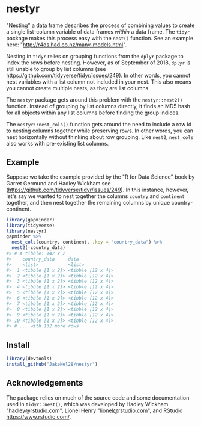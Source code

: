 <!-- README.md is generated from README.Rmd. Please edit that file -->
nestyr
======

"Nesting" a data frame describes the process of combining values to create a single list-column variable of data frames *within* a data frame. The `tidyr` package makes this process easy with the `nest()` function. See an example here: "<http://r4ds.had.co.nz/many-models.html>".

Nesting in `tidyr` relies on grouping functions from the `dplyr` package to index the rows before nesting. However, as of September of 2018, `dplyr` is still unable to group by list columns (see <https://github.com/tidyverse/tidyr/issues/249>). In other words, you cannot nest variables with a list column not included in your nest. This also means you cannot create multiple nests, as they are list columns.

The `nestyr` package gets around this problem with the `nestyr::nest2()` function. Instead of grouping by list columns directly, it finds an MD5 hash for all objects within any list columns before finding the group indices.

The `nestyr::nest_cols()` function gets around the need to include a row id to nesting columns together while preserving rows. In other words, you can nest horizontally without thinking about row grouping. Like `nest2`, `nest_cols` also works with pre-existing list columns.

Example
-------

Suppose we take the example provided by the "R for Data Science" book by Garret Germund and Hadley Wickham see (<https://github.com/tidyverse/tidyr/issues/249>). In this instance, however, let's say we wanted to nest together the columns `country` and `continent` together, and then nest together the remaining columns by unique country-continent.

``` r
library(gapminder)
library(tidyverse)
library(nestyr)
gapminder %>% 
  nest_cols(country, continent, .key = "country_data") %>% 
  nest2(-country_data)
#> # A tibble: 142 x 2
#>    country_data     data             
#>    <list>           <list>           
#>  1 <tibble [1 x 2]> <tibble [12 x 4]>
#>  2 <tibble [1 x 2]> <tibble [12 x 4]>
#>  3 <tibble [1 x 2]> <tibble [12 x 4]>
#>  4 <tibble [1 x 2]> <tibble [12 x 4]>
#>  5 <tibble [1 x 2]> <tibble [12 x 4]>
#>  6 <tibble [1 x 2]> <tibble [12 x 4]>
#>  7 <tibble [1 x 2]> <tibble [12 x 4]>
#>  8 <tibble [1 x 2]> <tibble [12 x 4]>
#>  9 <tibble [1 x 2]> <tibble [12 x 4]>
#> 10 <tibble [1 x 2]> <tibble [12 x 4]>
#> # ... with 132 more rows
```

Install
-------

``` r
library(devtools)
install_github("JakeNel28/nestyr")
```

Acknowledgements
----------------

The package relies on much of the source code and some documentation used in `tidyr::nest()`, which was developed by Hadley Wickham "<hadley@rstudio.com>", Lionel Henry "<lionel@rstudio.com>", and RStudio <https://www.rstudio.com/>.
